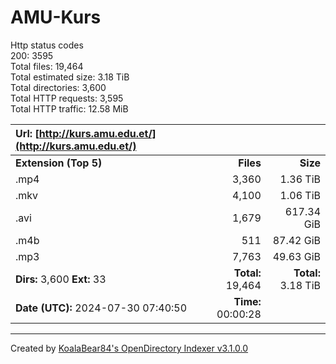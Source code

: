 # AMU-Kurs

Http status codes<br>
200: 3595<br>
Total files: 19,464<br>
Total estimated size: 3.18 TiB<br>
Total directories: 3,600<br>
Total HTTP requests: 3,595<br>
Total HTTP traffic: 12.58 MiB<br>

|**Url:** [http://kurs.amu.edu.et/](http://kurs.amu.edu.et/)|||
|:-|-:|-:|
|**Extension (Top 5)**|**Files**|**Size**|
|.mp4|3,360|1.36 TiB|
|.mkv|4,100|1.06 TiB|
|.avi|1,679|617.34 GiB|
|.m4b|511|87.42 GiB|
|.mp3|7,763|49.63 GiB|
|**Dirs:** 3,600 **Ext:** 33|**Total:** 19,464|**Total:** 3.18 TiB|
|**Date (UTC):** 2024-07-30 07:40:50|**Time:** 00:00:28||

<hr>

Created by [KoalaBear84's OpenDirectory Indexer v3.1.0.0](https://github.com/KoalaBear84/OpenDirectoryDownloader/)
